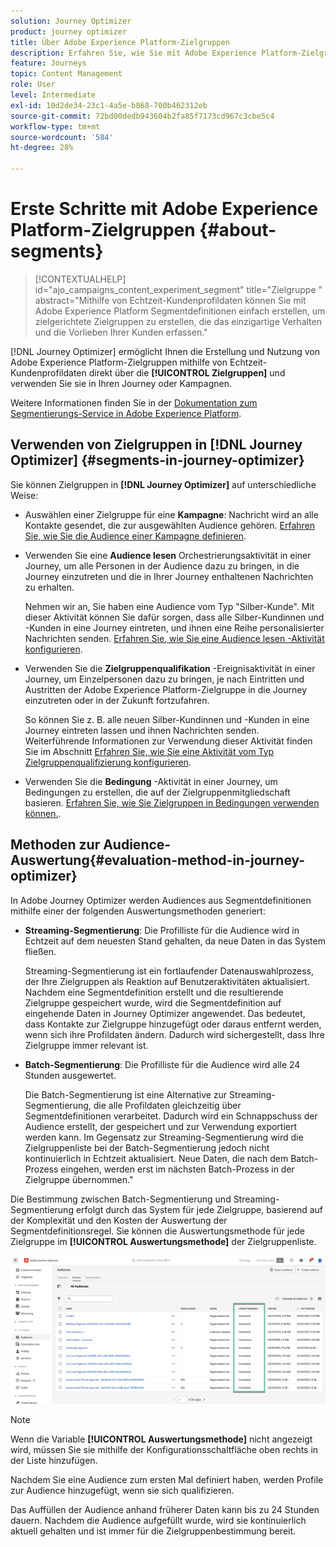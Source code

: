 ```yaml
---
solution: Journey Optimizer
product: journey optimizer
title: Über Adobe Experience Platform-Zielgruppen
description: Erfahren Sie, wie Sie mit Adobe Experience Platform-Zielgruppen arbeiten.
feature: Journeys
topic: Content Management
role: User
level: Intermediate
exl-id: 10d2de34-23c1-4a5e-b868-700b462312eb
source-git-commit: 72bd00dedb943604b2fa85f7173cd967c3cbe5c4
workflow-type: tm+mt
source-wordcount: '584'
ht-degree: 28%

---
```


# Erste Schritte mit Adobe Experience Platform-Zielgruppen {#about-segments}

>[!CONTEXTUALHELP]
>id="ajo_campaigns_content_experiment_segment"
>title="Zielgruppe "
>abstract="Mithilfe von Echtzeit-Kundenprofildaten können Sie mit Adobe Experience Platform Segmentdefinitionen einfach erstellen, um zielgerichtete Zielgruppen zu erstellen, die das einzigartige Verhalten und die Vorlieben Ihrer Kunden erfassen."

[!DNL Journey Optimizer] ermöglicht Ihnen die Erstellung und Nutzung von Adobe Experience Platform-Zielgruppen mithilfe von Echtzeit-Kundenprofildaten direkt über die **[!UICONTROL Zielgruppen]** und verwenden Sie sie in Ihren Journey oder Kampagnen.

Weitere Informationen finden Sie in der [Dokumentation zum Segmentierungs-Service in Adobe Experience Platform](https://experienceleague.adobe.com/docs/experience-platform/segmentation/home.html?lang=de).

## Verwenden von Zielgruppen in [!DNL Journey Optimizer] {#segments-in-journey-optimizer}

Sie können Zielgruppen in **[!DNL Journey Optimizer]** auf unterschiedliche Weise:

* Auswählen einer Zielgruppe für eine **Kampagne**: Nachricht wird an alle Kontakte gesendet, die zur ausgewählten Audience gehören. [Erfahren Sie, wie Sie die Audience einer Kampagne definieren](../campaigns/create-campaign.md#define-the-audience-audience).

* Verwenden Sie eine **Audience lesen** Orchestrierungsaktivität in einer Journey, um alle Personen in der Audience dazu zu bringen, in die Journey einzutreten und die in Ihrer Journey enthaltenen Nachrichten zu erhalten.

  Nehmen wir an, Sie haben eine Audience vom Typ &quot;Silber-Kunde&quot;. Mit dieser Aktivität können Sie dafür sorgen, dass alle Silber-Kundinnen und -Kunden in eine Journey eintreten, und ihnen eine Reihe personalisierter Nachrichten senden. [Erfahren Sie, wie Sie eine Audience lesen -Aktivität konfigurieren](../building-journeys/read-audience.md#configuring-segment-trigger-activity).

* Verwenden Sie die **Zielgruppenqualifikation** -Ereignisaktivität in einer Journey, um Einzelpersonen dazu zu bringen, je nach Eintritten und Austritten der Adobe Experience Platform-Zielgruppe in die Journey einzutreten oder in der Zukunft fortzufahren.

  So können Sie z. B. alle neuen Silber-Kundinnen und -Kunden in eine Journey eintreten lassen und ihnen Nachrichten senden. Weiterführende Informationen zur Verwendung dieser Aktivität finden Sie im Abschnitt [Erfahren Sie, wie Sie eine Aktivität vom Typ Zielgruppenqualifizierung konfigurieren](../building-journeys/audience-qualification-events.md).

* Verwenden Sie die **Bedingung** -Aktivität in einer Journey, um Bedingungen zu erstellen, die auf der Zielgruppenmitgliedschaft basieren. [Erfahren Sie, wie Sie Zielgruppen in Bedingungen verwenden können.](../building-journeys/condition-activity.md#using-a-segment).

## Methoden zur Audience-Auswertung{#evaluation-method-in-journey-optimizer}

In Adobe Journey Optimizer werden Audiences aus Segmentdefinitionen mithilfe einer der folgenden Auswertungsmethoden generiert:

* **Streaming-Segmentierung**: Die Profilliste für die Audience wird in Echtzeit auf dem neuesten Stand gehalten, da neue Daten in das System fließen.

  Streaming-Segmentierung ist ein fortlaufender Datenauswahlprozess, der Ihre Zielgruppen als Reaktion auf Benutzeraktivitäten aktualisiert. Nachdem eine Segmentdefinition erstellt und die resultierende Zielgruppe gespeichert wurde, wird die Segmentdefinition auf eingehende Daten in Journey Optimizer angewendet. Das bedeutet, dass Kontakte zur Zielgruppe hinzugefügt oder daraus entfernt werden, wenn sich ihre Profildaten ändern. Dadurch wird sichergestellt, dass Ihre Zielgruppe immer relevant ist.

* **Batch-Segmentierung**: Die Profilliste für die Audience wird alle 24 Stunden ausgewertet.

  Die Batch-Segmentierung ist eine Alternative zur Streaming-Segmentierung, die alle Profildaten gleichzeitig über Segmentdefinitionen verarbeitet. Dadurch wird ein Schnappschuss der Audience erstellt, der gespeichert und zur Verwendung exportiert werden kann. Im Gegensatz zur Streaming-Segmentierung wird die Zielgruppenliste bei der Batch-Segmentierung jedoch nicht kontinuierlich in Echtzeit aktualisiert. Neue Daten, die nach dem Batch-Prozess eingehen, werden erst im nächsten Batch-Prozess in der Zielgruppe übernommen.&quot;

Die Bestimmung zwischen Batch-Segmentierung und Streaming-Segmentierung erfolgt durch das System für jede Zielgruppe, basierend auf der Komplexität und den Kosten der Auswertung der Segmentdefinitionsregel. Sie können die Auswertungsmethode für jede Zielgruppe im **[!UICONTROL Auswertungsmethode]** der Zielgruppenliste.

![](assets/evaluation-method.png)

>[!NOTE]
>
>Wenn die Variable **[!UICONTROL Auswertungsmethode]** nicht angezeigt wird, müssen Sie sie mithilfe der Konfigurationsschaltfläche oben rechts in der Liste hinzufügen.

Nachdem Sie eine Audience zum ersten Mal definiert haben, werden Profile zur Audience hinzugefügt, wenn sie sich qualifizieren.

Das Auffüllen der Audience anhand früherer Daten kann bis zu 24 Stunden dauern. Nachdem die Audience aufgefüllt wurde, wird sie kontinuierlich aktuell gehalten und ist immer für die Zielgruppenbestimmung bereit.
